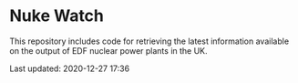 # Nuke Watch

This repository includes code for retrieving the latest information available on the output of EDF nuclear power plants in the UK.

Last updated: 2020-12-27 17:36